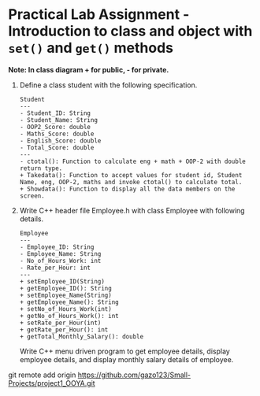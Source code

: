 # Practical Lab Assignment - Introduction to class and object with `set()` and `get()` methods

**Note: In class diagram + for public, - for private.**

1. Define a class student with the following specification. 
    ```
    Student
    ---
    - Student_ID: String
    - Student_Name: String
    - OOP2_Score: double
    - Maths_Score: double
    - English_Score: double
    - Total_Score: double
    ---
    - ctotal(): Function to calculate eng + math + OOP-2 with double return type.
    + Takedata(): Function to accept values for student id, Student Name, eng, OOP-2, maths and invoke ctotal() to calculate total.
    + Showdata(): Function to display all the data members on the screen.
    ```

2. Write C++ header file Employee.h with class Employee with following details.

    ```
    Employee
    ---
    - Employee_ID: String
    - Employee_Name: String
    - No_of_Hours_Work: int
    - Rate_per_Hour: int
    ---
    + setEmployee_ID(String)
    + getEmployee_ID(): String
    + setEmployee_Name(String)
    + getEmployee_Name(): String
    + setNo_of_Hours_Work(int)
    + getNo_of_Hours_Work(): int
    + setRate_per_Hour(int)
    + getRate_per_Hour(): int 
    + getTotal_Monthly_Salary(): double
    ```
    Write C++ menu driven program to get employee details, display employee details, and display monthly salary details of employee.


git remote add origin https://github.com/gazo123/Small-Projects/project1_OOYA.git
